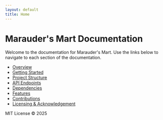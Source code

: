 ```yaml
---
layout: default
title: Home
---
```


# Marauder's Mart Documentation

Welcome to the documentation for Marauder's Mart. Use the links below to navigate to each section of the documentation.

- [Overview](overview.md)
- [Getting Started](getting-started.md)
- [Project Structure](project-structure.md)
- [API Endpoints](api-endpoints.md)
- [Dependencies](dependencies.md)
- [Features](features.md)
- [Contributions](contributions.md)
- [Licensing & Acknowledgement](licensing.md)

MIT License © 2025 

